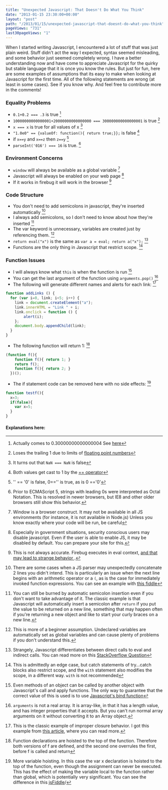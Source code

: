 ```yaml
---
title: "Unexpected Javascript: That Doesn't Do What You Think"
date: "2013-01-15 23:30:00+00:00"
layout: "post"
path: "/2013/01/15/unexpected-javascript-that-doesnt-do-what-you-think"
pageViews: "731"
last30pageViews: "1"
---
```


When I started writing Javascript, I encountered a lot of stuff that was just plain weird.  Stuff didn't act the way I expected, syntax seemed misleading, and some behavior just seemed completely wrong.  I have a better understanding now and have come to appreciate Javascript for the quirky but stable language that it is once you know the rules.  But just for fun, here are some examples of assumptions that its easy to make when looking at Javascript for the first time.  All of the following statements are wrong (at least in some cases).  See if you know why.  And feel free to contribute more in the comments!


### Equality Problems

- `0.1+0.2 === .3` is true [^1]
- `10000000000000001+20000000000000000 === 300000000000000001` is true [^2]
- ` x === x ` is true for all values of x [^3]
- `"1.0e0" == {valueOf: function(){ return true;}};` is false [^4]
- if `x==y` and `x==z` then `z==y` [^5]
- `parseInt('016') === 16` is true. [^6]

### Environment Concerns

- `window` will always be available as a global variable [^7]
- Javascript will always be enabled on your web page [^8]
- If it works in firebug it will work in the browser [^9]

### Code Structure

- You don't need to add semicolons in javascript, they're inserted automatically [^10]
- I always add semicolons, so I don't need to know about how they're inserted [^11]
- The var keyword is unnecessary, variables are created just by referencing them. [^12]
- `return eval("x")` is the same as `var a = eval; return a("x");` [^13]
- Functions are the only thing in Javascript that restrict scope.  [^14]

### Function Issues

- I will always know what `this` is when the function is run [^15]
- You can get the last argument of the function using `arguments.pop()` [^16]
- The following will generate different names and alerts for each link: [^17]

```javascript
function addLinks () {
  for (var i=0, link; i<5; i++) {
    link = document.createElement("a");
    link.innerHTML = "Link " + i;
    link.onclick = function () {
        alert(i);
    };
    document.body.appendChild(link);
  }
}
```

-  The following function will return 1: [^18]

```javascript
(function f(){
    function f(){ return 1; }
    return f();
    function f(){ return 2; }
  })();
```

- The if statement code can be removed here with no side effects: [^19]

```javascript
function testf(){
  x=3;
  if(false){
    var x=5;
  }
}
```

#### Explanations here:



[^1]: Actually comes to 0.30000000000000004 See [here][floatingpoint]

[^2]: Loses the trailing 1 due to limits of [floating point numbers][floatingpoint]

[^3]: It turns out that `NaN === NaN` is false

[^4]: Both values get cast to 1 by the [== operator][eqeq]

[^5]: '' == '0' is false, 0=='' is true, as is 0 =='0'

[^6]: Prior to ECMAScript 5, strings with leading 0s were interpreted as Octal Notation.  This is resolved in newer browsers, but IE8 and other older browsers still show this behavior.

[^7]: Window is a browser construct.  It may not be available in all JS environments (for instance, it is not available in Node.js)  Unless you know exactly where your code will be run, be careful

[^8]: Especially in government situations, security conscious users may disable javascript.  Even if the user is able to enable JS, it may be disabled by default.  You can prepare your site for this.

[^9]: This is not always accurate.  Firebug executes in eval context, [and that may lead to strange behavior ][deletebreakdown].

[^10]: There are some cases when a JS parser may unexpectedly concatenate 2 lines you didn't intend.  This is particularly an issue when the next line begins with an arithmetic operator or a `(`, as is the case for immediately invoked function expressions.  You can see an example with [this fiddle][semicolonfiddle]

[^11]: You can still be burned by automatic semicolon insertion even if you don't want to take advantage of it.  The classic example is that Javascript will automatically insert a semicolon after `return` if you put the value to be returned on a new line, something that may happen often if you're returning a new object and like to start your curly braces on a new line.

[^12]: This is more of a beginner assumption.  Undeclared variables are automatically set as global variables and can cause plenty of problems if you don't understand this.

[^13]: Strangely, Javascript differentiates between direct calls to eval and indirect calls. You can read more on this [StackOverflow Question][SOeval]

[^14]: This is admittedly an edge case, but catch statements of try...catch blocks also restrict scope, and the `with` statement also modifies the scope, in a different way.  `with` is not recommended

[^15]: Even methods of an object can be called by another object with Javascript's call and apply functions.  The only way to guarantee that the correct value of this is used is to use [Javascript's bind function][bindmdn]

[^16]: `arguments` is not a real array.  It is array-like, in that it has a length value, and has integer properties that it accepts.  But you can't run normal array arguments on it without converting it to an Array object.

[^17]: This is the classic example of improper closure behavior.  I got this example from [this article][closures], where you can read more.

[^18]: Function declarations are hoisted to the top of the function.  Therefore both versions of f are defined, and the second one overrules the first, before f is called and return

[^19]: More variable hoisting.  In this case the var x declaration is hoisted to the top of the function, even though the assignment can never be executed.  This has the effect of making the variable local to the function rather than global, which is potentially very significant.  You can see the difference in this [jsFiddle][hoistingfiddle]/


[floatingpoint]: http://stackoverflow.com/questions/588004/is-javascripts-floating-point-math-broken
[eqeq]:http://stackoverflow.com/questions/359494/javascript-vs-does-it-matter-which-equal-operator-i-use
[closures]: http://robertnyman.com/2008/10/09/explaining-javascript-scope-and-closures/
[jsquiz]: http://perfectionkills.com/javascript-quiz/
[hoistingfiddle]: http://jsfiddle.net/H4bCx/
[deletebreakdown]: http://perfectionkills.com/understanding-delete/
[semicolonfiddle]: http://jsfiddle.net/2XSCk/
[SOeval]: http://stackoverflow.com/questions/9107240/1-evalthis-vs-evalthis-in-javascript
[bindmdn]:https://developer.mozilla.org/en-US/docs/JavaScript/Reference/Global_Objects/Function/bind

